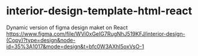 # interior-design-template-html-react
Dynamic version of figma design maket on React https://www.figma.com/file/WVi0xGeIG7RugNhJ519KFJ/interior-design-(Copy)?type=design&node-id=35%3A1017&mode=design&t=bfc0W3AXhI5oxVsO-1
